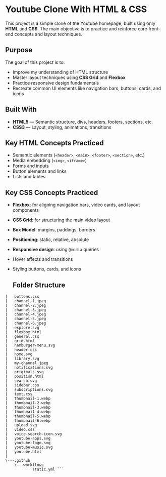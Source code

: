 # Youtube Clone With HTML & CSS

This project is a simple clone of the Youtube homepage, built using only **HTML** and **CSS**.
The main objective is to practice and reinforce core front-end concepts and layout techniques.


##  Purpose

The goal of this project is to:

- Improve my understanding of HTML structure
- Master layout techniques using **CSS Grid** and **Flexbox**
- Practice responsive design fundamentals
- Recreate common UI elements like navigation bars, buttons, cards, and icons

##  Built With

- **HTML5** — Semantic structure, divs, headers, footers, sections, etc.
- **CSS3** — Layout, styling, animations, transitions

##  Key HTML Concepts Practiced

- Semantic elements (`<header>`, `<main>`, `<footer>`, `<section>`, etc.)
- Media embedding (`<img>`, `<iframe>`)
- Forms and inputs
- Button elements and links
- Lists and tables

##  Key CSS Concepts Practiced

- **Flexbox**: for aligning navigation bars, video cards, and layout components
- **CSS Grid**: for structuring the main video layout
- **Box Model**: margins, paddings, borders
- **Positioning**: static, relative, absolute
- **Responsive design**: using `@media` queries
- Hover effects and transitions
- Styling buttons, cards, and icons

  ## Folder Structure
```easyclone-website  
|   buttons.css
|   channel-1.jpeg
|   channel-2.jpeg
|   channel-3.jpeg
|   channel-4.jpeg
|   channel-5.jpeg
|   channel-6.jpeg
|   explore.svg
|   flexbox.html
|   general.css
|   grid.html
|   hamburger-menu.svg
|   header.css
|   home.svg
|   library.svg
|   my-channel.jpeg
|   notifications.svg
|   originals.svg
|   position.html
|   search.svg
|   sidebar.css
|   subscriptions.svg
|   text.css
|   thumbnail-1.webp
|   thumbnail-2.webp
|   thumbnail-3.webp
|   thumbnail-4.webp
|   thumbnail-5.webp
|   thumbnail-6.webp
|   upload.svg
|   video.css
|   voice-search-icon.svg
|   youtube-apps.svg
|   youtube-logo.svg
|   youtube-music.svg
|   youtube.html
|
\---.github
    \---workflows
            static.yml ```
